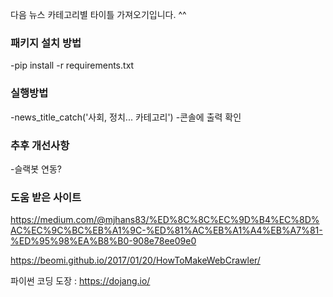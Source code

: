 다음 뉴스 카테고리별 타이틀 가져오기입니다. ^^

### 패키지 설치 방법
-pip install -r requirements.txt

### 실행방법
-news_title_catch('사회, 정치... 카테고리')
-콘솔에 출력 확인  

### 추후 개선사항
-슬랙봇 연동? 

### 도움 받은 사이트

https://medium.com/@mjhans83/%ED%8C%8C%EC%9D%B4%EC%8D%AC%EC%9C%BC%EB%A1%9C-%ED%81%AC%EB%A1%A4%EB%A7%81-%ED%95%98%EA%B8%B0-908e78ee09e0

https://beomi.github.io/2017/01/20/HowToMakeWebCrawler/

파이썬 코딩 도장 : https://dojang.io/